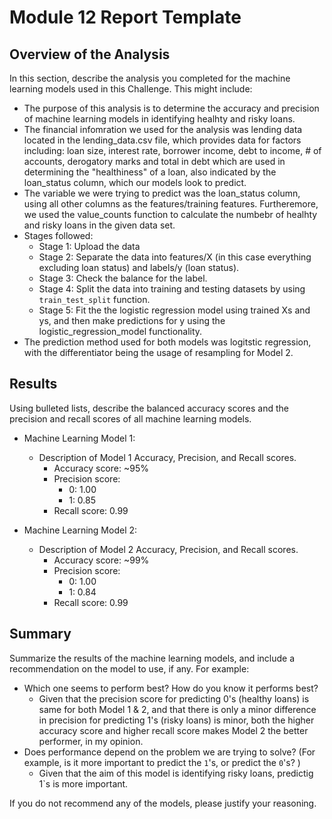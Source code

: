 # Module 12 Report Template

## Overview of the Analysis

In this section, describe the analysis you completed for the machine learning models used in this Challenge. This might include:

* The purpose of this analysis is to determine the accuracy and precision of machine learning models in identifying healhty and risky loans. 
* The financial infomration we used for the analysis was lending data located in the lending_data.csv file, which provides data for factors including: loan size, interest rate, borrower income, debt to income, # of accounts, derogatory marks and total in debt which are used in determining the "healthiness" of a loan, also indicated by the loan_status column, which our models look to predict. 
* The variable we were trying to predict was the loan_status column, using all other columns as the features/training features. Furtheremore, we used the value_counts function to calculate the numbebr of healhty and risky loans in the given data set. 
* Stages followed:
  * Stage 1: Upload the data
  * Stage 2: Separate the data into features/X (in this case everything excluding loan status) and labels/y (loan status).
  * Stage 3: Check the balance for the label.
  * Stage 4: Split the data into training and testing datasets by using `train_test_split` function. 
  * Stage 5: Fit the the logistic regression model using trained Xs and ys, and then make predictions for y using the logistic_regression_model functionality. 
* The prediction method used for both models was logitstic regression, with the differentiator being the usage of resampling for Model 2.  

## Results

Using bulleted lists, describe the balanced accuracy scores and the precision and recall scores of all machine learning models.

* Machine Learning Model 1:
  * Description of Model 1 Accuracy, Precision, and Recall scores.
      * Accuracy score: ~95%
      * Precision score: 
          * 0: 1.00 
          * 1: 0.85
      * Recall score: 0.99

* Machine Learning Model 2:
  * Description of Model 2 Accuracy, Precision, and Recall scores.
      * Accuracy score: ~99%
      * Precision score:
          * 0: 1.00 
          * 1: 0.84
      * Recall score: 0.99

## Summary

Summarize the results of the machine learning models, and include a recommendation on the model to use, if any. For example:
* Which one seems to perform best? How do you know it performs best?
    * Given that the precision score for predicting 0's (healthy loans) is same for both Model 1 & 2, and that there is only a minor difference in precision for predicting 1's (risky loans) is minor, both the higher accuracy score and higher recall score makes Model 2 the better performer, in my opinion. 
* Does performance depend on the problem we are trying to solve? (For example, is it more important to predict the `1`'s, or predict the `0`'s? )
    * Given that the aim of this model is identifying risky loans, predictig 1`s is more important. 

If you do not recommend any of the models, please justify your reasoning.
